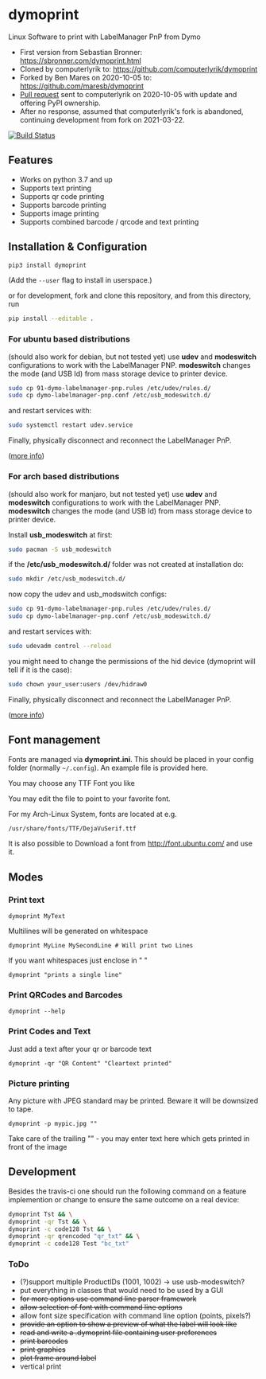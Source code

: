 # dymoprint

Linux Software to print with LabelManager PnP from Dymo

* First version from Sebastian Bronner: <https://sbronner.com/dymoprint.html>
* Cloned by computerlyrik to: <https://github.com/computerlyrik/dymoprint>
* Forked by Ben Mares on 2020-10-05 to: <https://github.com/maresb/dymoprint>
* [Pull request](https://github.com/computerlyrik/dymoprint/pull/35) sent to computerlyrik on 2020-10-05 with update and offering PyPI ownership.
* After no response, assumed that computerlyrik's fork is abandoned, continuing development from fork on 2021-03-22.

[![Build Status](https://travis-ci.org/maresb/dymoprint.svg?branch=master)](https://travis-ci.org/maresb/dymoprint)

## Features

* Works on python 3.7 and up
* Supports text printing
* Supports qr code printing
* Supports barcode printing
* Supports image printing
* Supports combined barcode / qrcode and text printing

## Installation & Configuration

```bash
pip3 install dymoprint
```

(Add the `--user` flag to install in userspace.)

or for development, fork and clone this repository, and from this directory, run

```bash
pip install --editable .
```

### For ubuntu based distributions

(should also work for debian, but not tested yet)
use **udev** and **modeswitch** configurations to work with the LabelManager PNP.
**modeswitch** changes the mode (and USB Id) from mass storage device to printer device.

```bash
sudo cp 91-dymo-labelmanager-pnp.rules /etc/udev/rules.d/
sudo cp dymo-labelmanager-pnp.conf /etc/usb_modeswitch.d/
```

and restart services with:

```bash
sudo systemctl restart udev.service
```

Finally, physically disconnect and reconnect the LabelManager PnP.

([more info](http://www.draisberghof.de/usb_modeswitch/bb/viewtopic.php?t=947))

### For arch based distributions

(should also work for manjaro, but not tested yet)
use **udev** and **modeswitch** configurations to work with the LabelManager PNP.
**modeswitch** changes the mode (and USB Id) from mass storage device to printer device.

Install **usb_modeswitch** at first:

```bash
sudo pacman -S usb_modeswitch
```

if the **/etc/usb_modeswitch.d/** folder was not created at installation do:

```bash
sudo mkdir /etc/usb_modeswitch.d/
````

now copy the udev and usb_modswitch configs:

```bash
sudo cp 91-dymo-labelmanager-pnp.rules /etc/udev/rules.d/
sudo cp dymo-labelmanager-pnp.conf /etc/usb_modeswitch.d/
```

and restart services with:

```bash
sudo udevadm control --reload
```

you might need to change the permissions of the hid device (dymoprint will tell if it is the case):

```bash
sudo chown your_user:users /dev/hidraw0
```

Finally, physically disconnect and reconnect the LabelManager PnP.

([more info](http://www.draisberghof.de/usb_modeswitch/bb/viewtopic.php?t=947))

## Font management

Fonts are managed via **dymoprint.ini**. This should be placed in your
config folder (normally `~/.config`). An example file is provided here.

You may choose any TTF Font you like

You may edit the file to point to your favorite font.

For my Arch-Linux System, fonts are located at e.g.

```bash
/usr/share/fonts/TTF/DejaVuSerif.ttf
```

It is also possible to Download a font from
<http://font.ubuntu.com/> and use it.

## Modes

### Print text

```dymoprint MyText```

Multilines will be generated on whitespace

```dymoprint MyLine MySecondLine # Will print two Lines```

If you want whitespaces just enclose in " "

```dymoprint "prints a single line"```

### Print QRCodes and Barcodes

```dymoprint --help```

### Print Codes and Text

Just add a text after your qr or barcode text

```dymoprint -qr "QR Content" "Cleartext printed"```

### Picture printing

Any picture with JPEG standard may be printed. Beware it will be downsized to tape.

```dymoprint -p mypic.jpg ""```

Take care of the trailing "" - you may enter text here which gets printed in front of the image

## Development

Besides the travis-ci one should run the following command on a feature implemention or change to ensure the same outcome on a real device:

```bash
dymoprint Tst && \
dymoprint -qr Tst && \
dymoprint -c code128 Tst && \
dymoprint -qr qrencoded "qr_txt" && \
dymoprint -c code128 Test "bc_txt"
```

### ToDo

* (?)support multiple ProductIDs (1001, 1002) -> use usb-modeswitch?
* put everything in classes that would need to be used by a GUI
* ~~for more options use command line parser framework~~
* ~~allow selection of font with command line options~~
* allow font size specification with command line option (points, pixels?)
* ~~provide an option to show a preview of what the label will look like~~
* ~~read and write a .dymoprint file containing user preferences~~
* ~~print barcodes~~
* ~~print graphics~~
* ~~plot frame around label~~
* vertical print
